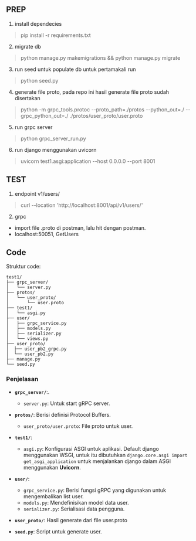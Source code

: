 ## PREP
1. install dependecies
> pip install -r requirements.txt
2. migrate db
> python manage.py makemigrations && python manage.py migrate 
3. run seed untuk populate db untuk pertamakali run
> python seed.py  
4. generate file proto, pada repo ini hasil generate file proto sudah disertakan
> python -m grpc_tools.protoc --proto_path=./protos --python_out=./ --grpc_python_out=./ ./protos/user_proto/user.proto
5. run grpc server
> python grpc_server_run.py
6. run django menggunakan uvicorn
> uvicorn test1.asgi:application --host 0.0.0.0 --port 8001


## TEST
1. endpoint v1/users/
> curl --location 'http://localhost:8001/api/v1/users/'
2. grpc
- import file .proto di postman, lalu hit dengan postman.
- localhost:50051, GetUsers


## Code
Struktur code:
```
test1/
├── grpc_server/
│   └── server.py
├── protos/
│   └── user_proto/
│       └── user.proto
├── test1/
│   └── asgi.py
├── user/
│   ├── grpc_service.py
│   ├── models.py
│   ├── serializer.py
│   └── views.py
├── user_proto/
│  ├── user_pb2_grpc.py
│  └── user_pb2.py
├── manage.py
└── seed.py
```

### Penjelasan

- **`grpc_server/`**:.
  - `server.py`: Untuk start gRPC server.

- **`protos/`**: Berisi definisi Protocol Buffers.
  - `user_proto/user.proto`: File proto untuk user.

- **`test1/`**:
  - `asgi.py`: Konfigurasi ASGI untuk aplikasi. Default django menggunakan WSGI, untuk itu dibutuhkan `django.core.asgi import get_asgi_application` untuk menjalankan django dalam ASGI menggunakan **Uvicorn**.

- **`user/`**:
  - `grpc_service.py`: Berisi fungsi gRPC yang digunakan untuk mengembalikan list user.
  - `models.py`: Mendefinisikan model data user.
  - `serializer.py`: Serialisasi data pengguna.

- **`user_proto/`**: Hasil generate dari file user.proto

- **`seed.py`**: Script untuk generate user.
